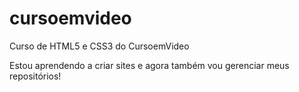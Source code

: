 # cursoemvideo
 Curso de HTML5 e CSS3 do CursoemVideo

Estou aprendendo a criar sites e agora também vou gerenciar meus repositórios!